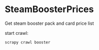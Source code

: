 # SteamBoosterPrices
Get steam booster pack and card price list

start crawl:
```python
scrapy crawl booster
```
